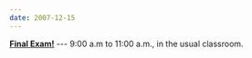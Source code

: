 ```yaml
---
date: 2007-12-15
---
```


[**Final Exam!**](/was/teaching/nature-literature/syllabus#final-exam) --- 9:00 a.m to 11:00 a.m., in the usual classroom.
